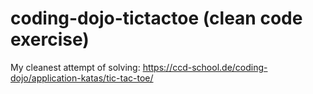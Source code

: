 # coding-dojo-tictactoe (clean code exercise)

My cleanest attempt of solving: https://ccd-school.de/coding-dojo/application-katas/tic-tac-toe/
